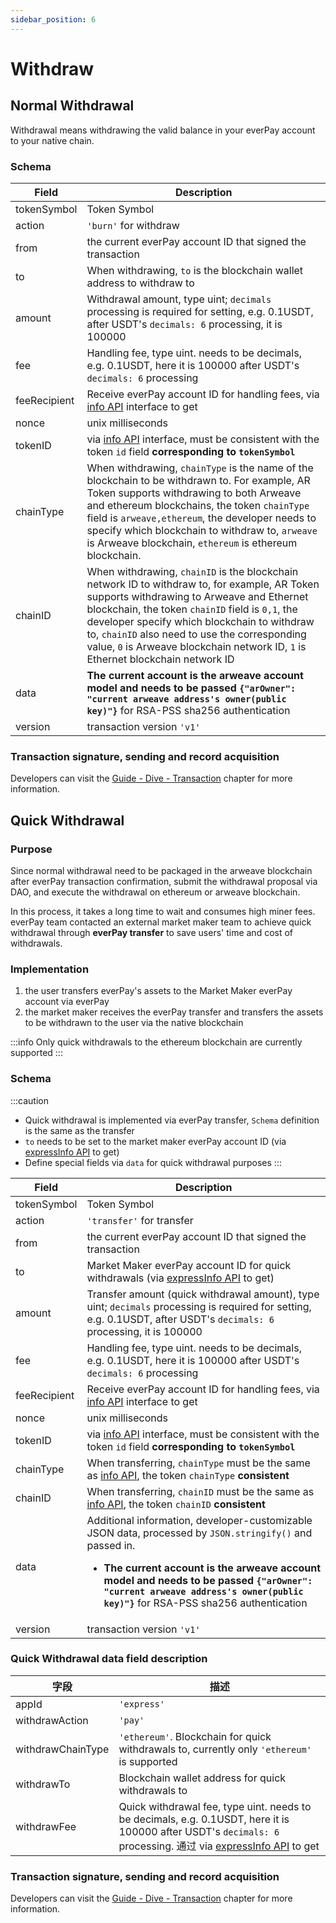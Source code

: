 ```yaml
---
sidebar_position: 6
---
```


# Withdraw

## Normal Withdrawal
Withdrawal means withdrawing the valid balance in your everPay account to your native chain.

### Schema

|Field|Description|
|---|---|
|tokenSymbol|Token Symbol|
|action|`'burn'` for withdraw|
|from|the current everPay account ID that signed the transaction|
|to|When withdrawing, `to` is the blockchain wallet address to withdraw to|
|amount|Withdrawal amount, type uint; `decimals` processing is required for setting, e.g. 0.1USDT, after USDT's `decimals: 6` processing, it is 100000|
|fee| Handling fee, type uint. needs to be decimals, e.g. 0.1USDT, here it is 100000 after USDT's `decimals: 6` processing |
|feeRecipient|Receive everPay account ID for handling fees, via [info API](../../sdk/server-api/basic-api/info) interface to get|
|nonce|unix milliseconds|
|tokenID|via [info API](../../sdk/server-api/basic-api/info) interface, must be consistent with the token `id` field **corresponding to `tokenSymbol`**|
|chainType|When withdrawing, `chainType` is the name of the blockchain to be withdrawn to. For example, AR Token supports withdrawing to both Arweave and ethereum blockchains, the token `chainType` field is `arweave,ethereum`, the developer needs to specify which blockchain to withdraw to, `arweave` is Arweave blockchain, `ethereum` is ethereum blockchain.|
|chainID|When withdrawing, `chainID` is the blockchain network ID to withdraw to, for example, AR Token supports withdrawing to Arweave and Ethernet blockchain, the token `chainID` field is `0,1`, the developer specify which blockchain to withdraw to, `chainID` also need to use the corresponding value, `0` is Arweave blockchain network ID, `1` is Ethernet blockchain network ID|
|data|**The current account is the arweave account model and needs to be passed `{"arOwner": "current arweave address's owner(public key)"}`** for RSA-PSS sha256 authentication|
|version|transaction version `'v1'`|

### Transaction signature, sending and record acquisition
Developers can visit the [Guide - Dive - Transaction](./transaction#messagedata) chapter for more information.

## Quick Withdrawal
### Purpose
Since normal withdrawal need to be packaged in the arweave blockchain after everPay transaction confirmation, submit the withdrawal proposal via DAO, and execute the withdrawal on ethereum or arweave blockchain.

In this process, it takes a long time to wait and consumes high miner fees. everPay team contacted an external market maker team to achieve quick withdrawal through **everPay transfer** to save users' time and cost of withdrawals.

### Implementation
1. the user transfers everPay's assets to the Market Maker everPay account via everPay
2. the market maker receives the everPay transfer and transfers the assets to be withdrawn to the user via the native blockchain

:::info
Only quick withdrawals to the ethereum blockchain are currently supported
:::

### Schema
:::caution
* Quick withdrawal is implemented via everPay transfer, `Schema` definition is the same as the transfer
* `to` needs to be set to the market maker everPay account ID (via [expressInfo API](../../sdk/server-api/basic-api/expressinfo) to get)
* Define special fields via `data` for quick withdrawal purposes
:::

|Field|Description|
|---|---|
|tokenSymbol|Token Symbol|
|action|`'transfer'` for transfer|
|from|the current everPay account ID that signed the transaction|
|to|Market Maker everPay account ID for quick withdrawals (via [expressInfo API](../../sdk/server-api/basic-api/expressinfo) to get)|
|amount|Transfer amount (quick withdrawal amount), type uint; `decimals` processing is required for setting, e.g. 0.1USDT, after USDT's `decimals: 6` processing, it is 100000|
|fee| Handling fee, type uint. needs to be decimals, e.g. 0.1USDT, here it is 100000 after USDT's `decimals: 6` processing |
|feeRecipient|Receive everPay account ID for handling fees, via [info API](../../sdk/server-api/basic-api/info) interface to get|
|nonce|unix milliseconds|
|tokenID|via [info API](../../sdk/server-api/basic-api/info) interface, must be consistent with the token `id` field **corresponding to `tokenSymbol`**|
|chainType|When transferring, `chainType` must be the same as [info API](../../sdk/server-api/basic-api/info), the token `chainType` **consistent**|
|chainID|When transferring, `chainID` must be the same as [info API](../../sdk/server-api/basic-api/info), the token `chainID` **consistent**|
|data|Additional information, developer-customizable JSON data, processed by `JSON.stringify()` and passed in.<ul><li>**The current account is the arweave account model and needs to be passed `{"arOwner": "current arweave address's owner(public key)"}`** for RSA-PSS sha256 authentication</li></ul>|
|version|transaction version `'v1'`|

### Quick Withdrawal data field description
|字段|描述|
|---|---|
|appId|`'express'`|
|withdrawAction|`'pay'`|
|withdrawChainType|`'ethereum'`. Blockchain for quick withdrawals to, currently only `'ethereum'` is supported|
|withdrawTo|Blockchain wallet address for quick withdrawals to|
|withdrawFee|Quick withdrawal fee, type uint. needs to be decimals, e.g. 0.1USDT, here it is 100000 after USDT's `decimals: 6` processing. 通过 via [expressInfo API](../../sdk/server-api/basic-api/expressinfo) to get|

### Transaction signature, sending and record acquisition
Developers can visit the [Guide - Dive - Transaction](./transaction#messagedata) chapter for more information.